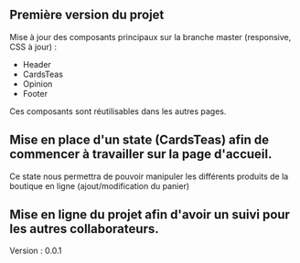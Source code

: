 ## Première version du projet

Mise à jour des composants principaux sur la branche master (responsive, CSS à jour) :

- Header
- CardsTeas
- Opinion
- Footer

Ces composants sont réutilisables dans les autres pages.
## Mise en place d'un state (CardsTeas) afin de commencer à travailler sur la page d'accueil.

Ce state nous permettra de pouvoir manipuler les différents produits de la boutique en ligne (ajout/modification du panier)
## Mise en ligne du projet afin d'avoir un suivi pour les autres collaborateurs.

Version : 0.0.1
